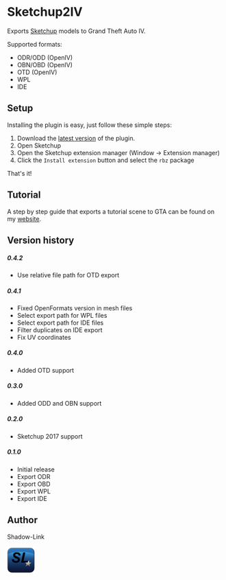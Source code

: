# Sketchup2IV

Exports [Sketchup](https://www.sketchup.com/download) models to Grand Theft Auto IV.

Supported formats:
- ODR/ODD (OpenIV)
- OBN/OBD (OpenIV)
- OTD (OpenIV)
- WPL
- IDE

## Setup

Installing the plugin is easy, just follow these simple steps:
1. Download the [latest version](https://github.com/ShadwLink/Sketchup2IV/releases) of the plugin.
2. Open Sketchup
3. Open the Sketchup extension manager (Window -> Extension manager)
4. Click the `Install extension` button and select the `rbz` package

That's it!

## Tutorial
A step by step guide that exports a tutorial scene to GTA can be found on my [website](https://shadow-link.nl/projects/sketchup-iv-exporter/).

## Version history

##### 0.4.2
- Use relative file path for OTD export

##### 0.4.1
- Fixed OpenFormats version in mesh files
- Select export path for WPL files
- Select export path for IDE files
- Filter duplicates on IDE export
- Fix UV coordinates

##### 0.4.0
- Added OTD support

##### 0.3.0
- Added ODD and OBN support

##### 0.2.0
- Sketchup 2017 support

##### 0.1.0
- Initial release
- Export ODR
- Export OBD
- Export WPL
- Export IDE

## Author
Shadow-Link

![Shadow-Link logo](src/shadowlink_iv_exporter/help/sl_icon.png)